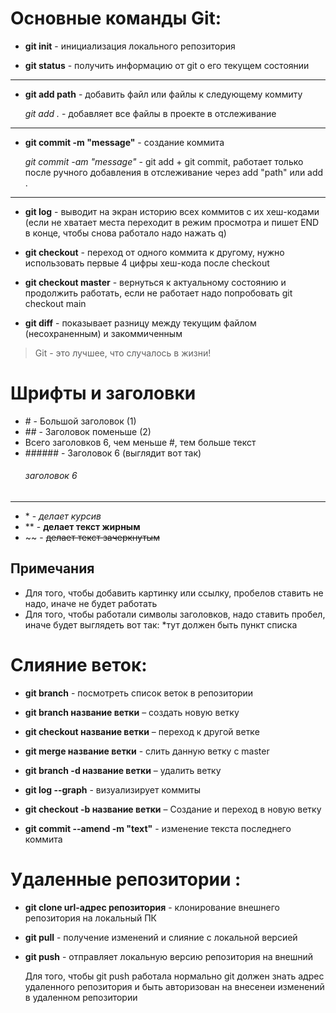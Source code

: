 # Основные команды Git:


* **git init** - инициализация локального репозитория

* **git status** - получить информацию от git о его текущем состоянии
***
* **git add path** - добавить файл или файлы к следующему коммиту

    *git add .* - добавляет все файлы в проекте в отслеживание
***
* **git commit -m "message"** - создание коммита

    *git commit -am "message"* - git add + git commit, работает только после ручного добавления в отслеживание через add "path" или add .
***
* **git log** - выводит на экран историю всех коммитов с их хеш-кодами (если не хватает места переходит в режим просмотра и пишет END в конце, чтобы снова работало надо нажать q)

* **git checkout** - переход от одного коммита к другому, нужно использовать первые 4 цифры хеш-кода после checkout

* **git checkout master** - вернуться к актуальному состоянию и продолжить работать, если не работает надо попробовать git checkout main

* **git diff** - показывает разницу между текущим файлом (несохраненным) и закоммиченным

>Git - это лучшее, что случалось в жизни! 


# Шрифты и заголовки

* \# - Большой заголовок (1)
* \## - Заголовок поменьше (2)
* Всего заголовков 6, чем меньше \#, тем больше текст
* \###### - Заголовок 6 (выглядит вот так) 
    ###### заголовок 6

***
* \* - *делает курсив*
* \** - **делает текст жирным**
* \~~ -  ~~делает текст зачеркнутым~~

## Примечания
* Для того, чтобы добавить картинку или ссылку, пробелов ставить не надо, иначе не будет работать
* Для того, чтобы работали символы заголовков, надо ставить пробел, иначе будет выглядеть вот так:
*тут должен быть пункт списка



# Слияние веток:

* **git branch** - посмотреть список веток в репозитории

* **git branch название ветки** – создать новую ветку

* **git checkout название ветки** – переход к другой ветке

* **git merge название ветки** - слить данную ветку с master

* **git branch -d название ветки** – удалить ветку

* **git log --graph** - визуализирует коммиты

* **git checkout -b название ветки** – Создание и переход в новую ветку

* **git commit --amend -m "text"** - изменение текста последнего коммита

# Удаленные репозитории :

* **git clone url-адрес репозитория** - клонирование внешнего репозитория на локальный ПК

* **git pull** - получение изменений и слияние с локальной версией

* **git push** - отправляет локальную версию репозитория на внешний

    Для того, чтобы git push работала нормально git должен знать адрес удаленного репозитория и быть авторизован на внесенеи изменений в удаленном репозитории 
